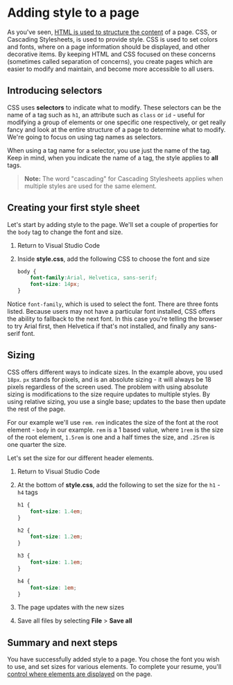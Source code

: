 # Adding style to a page

As you've seen, [HTML is used to structure the content](./2-add-content.md) of a page. CSS, or Cascading Stylesheets, is used to provide style. CSS is used to set colors and fonts, where on a page information should be displayed, and other decorative items. By keeping HTML and CSS focused on these concerns (sometimes called separation of concerns), you create pages which are easier to modify and maintain, and become more accessible to all users.

## Introducing selectors

CSS uses **selectors** to indicate what to modify. These selectors can be the name of a tag such as `h1`, an attribute such as `class` or `id` - useful for modifying a group of elements or one specific one respectively, or get really fancy and look at the entire structure of a page to determine what to modify. We're going to focus on using tag names as selectors.

When using a tag name for a selector, you use just the name of the tag. Keep in mind, when you indicate the name of a tag, the style applies to **all** tags.

> **Note:** The word "cascading" for Cascading Stylesheets applies when multiple styles are used for the same element.

## Creating your first style sheet

Let's start by adding style to the page. We'll set a couple of properties for the `body` tag to change the font and size.

1. Return to Visual Studio Code
1. Inside **style.css**, add the following CSS to choose the font and size

    ```css
    body {
        font-family:Arial, Helvetica, sans-serif;
        font-size: 14px;
    }
    ```

Notice `font-family`, which is used to select the font. There are three fonts listed. Because users may not have a particular font installed, CSS offers the ability to fallback to the next font. In this case you're telling the browser to try Arial first, then Helvetica if that's not installed, and finally any sans-serif font.

## Sizing

CSS offers different ways to indicate sizes. In the example above, you used `18px`. `px` stands for pixels, and is an absolute sizing - it will always be 18 pixels regardless of the screen used. The problem with using absolute sizing is modifications to the size require updates to multiple styles. By using relative sizing, you use a single base; updates to the base then update the rest of the page.

For our example we'll use `rem`. `rem` indicates the size of the font at the root element - `body` in our example. `rem` is a 1 based value, where `1rem` is the size of the root element, `1.5rem` is one and a half times the size, and `.25rem` is one quarter the size.

Let's set the size for our different header elements.

1. Return to Visual Studio Code
1. At the bottom of **style.css**, add the following to set the size for the `h1` - `h4` tags

    ```css
    h1 {
        font-size: 1.4em;
    }

    h2 {
        font-size: 1.2em;
    }

    h3 {
        font-size: 1.1em;
    }

    h4 {
        font-size: 1em;
    }
    ```

1. The page updates with the new sizes
1. Save all files by selecting **File** > **Save all**

## Summary and next steps

You have successfully added style to a page. You chose the font you wish to use, and set sizes for various elements. To complete your resume, you'll [control where elements are displayed](./4-location.md) on the page.
